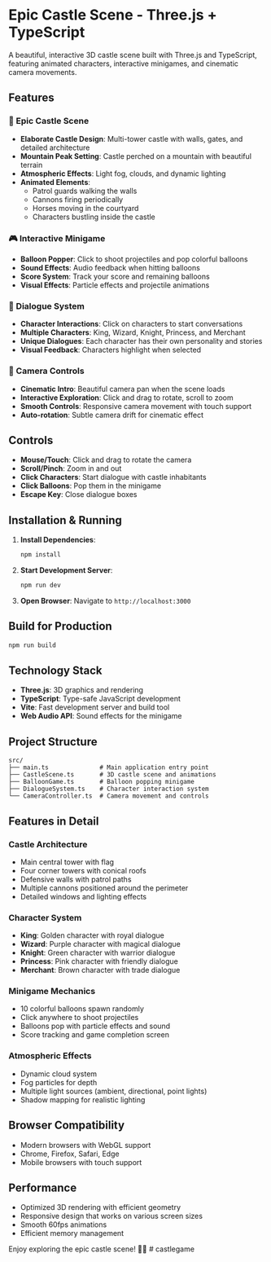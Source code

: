 # Epic Castle Scene - Three.js + TypeScript

A beautiful, interactive 3D castle scene built with Three.js and TypeScript, featuring animated characters, interactive minigames, and cinematic camera movements.

## Features

### 🏰 Epic Castle Scene
- **Elaborate Castle Design**: Multi-tower castle with walls, gates, and detailed architecture
- **Mountain Peak Setting**: Castle perched on a mountain with beautiful terrain
- **Atmospheric Effects**: Light fog, clouds, and dynamic lighting
- **Animated Elements**: 
  - Patrol guards walking the walls
  - Cannons firing periodically
  - Horses moving in the courtyard
  - Characters bustling inside the castle

### 🎮 Interactive Minigame
- **Balloon Popper**: Click to shoot projectiles and pop colorful balloons
- **Sound Effects**: Audio feedback when hitting balloons
- **Score System**: Track your score and remaining balloons
- **Visual Effects**: Particle effects and projectile animations

### 💬 Dialogue System
- **Character Interactions**: Click on characters to start conversations
- **Multiple Characters**: King, Wizard, Knight, Princess, and Merchant
- **Unique Dialogues**: Each character has their own personality and stories
- **Visual Feedback**: Characters highlight when selected

### 🎥 Camera Controls
- **Cinematic Intro**: Beautiful camera pan when the scene loads
- **Interactive Exploration**: Click and drag to rotate, scroll to zoom
- **Smooth Controls**: Responsive camera movement with touch support
- **Auto-rotation**: Subtle camera drift for cinematic effect

## Controls

- **Mouse/Touch**: Click and drag to rotate the camera
- **Scroll/Pinch**: Zoom in and out
- **Click Characters**: Start dialogue with castle inhabitants
- **Click Balloons**: Pop them in the minigame
- **Escape Key**: Close dialogue boxes

## Installation & Running

1. **Install Dependencies**:
   ```bash
   npm install
   ```

2. **Start Development Server**:
   ```bash
   npm run dev
   ```

3. **Open Browser**:
   Navigate to `http://localhost:3000`

## Build for Production

```bash
npm run build
```

## Technology Stack

- **Three.js**: 3D graphics and rendering
- **TypeScript**: Type-safe JavaScript development
- **Vite**: Fast development server and build tool
- **Web Audio API**: Sound effects for the minigame

## Project Structure

```
src/
├── main.ts              # Main application entry point
├── CastleScene.ts       # 3D castle scene and animations
├── BalloonGame.ts       # Balloon popping minigame
├── DialogueSystem.ts    # Character interaction system
└── CameraController.ts  # Camera movement and controls
```

## Features in Detail

### Castle Architecture
- Main central tower with flag
- Four corner towers with conical roofs
- Defensive walls with patrol paths
- Multiple cannons positioned around the perimeter
- Detailed windows and lighting effects

### Character System
- **King**: Golden character with royal dialogue
- **Wizard**: Purple character with magical dialogue
- **Knight**: Green character with warrior dialogue
- **Princess**: Pink character with friendly dialogue
- **Merchant**: Brown character with trade dialogue

### Minigame Mechanics
- 10 colorful balloons spawn randomly
- Click anywhere to shoot projectiles
- Balloons pop with particle effects and sound
- Score tracking and game completion screen

### Atmospheric Effects
- Dynamic cloud system
- Fog particles for depth
- Multiple light sources (ambient, directional, point lights)
- Shadow mapping for realistic lighting

## Browser Compatibility

- Modern browsers with WebGL support
- Chrome, Firefox, Safari, Edge
- Mobile browsers with touch support

## Performance

- Optimized 3D rendering with efficient geometry
- Responsive design that works on various screen sizes
- Smooth 60fps animations
- Efficient memory management

Enjoy exploring the epic castle scene! 🏰✨
#   c a s t l e g a m e  
 
